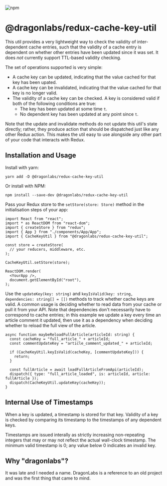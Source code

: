 ![npm](https://img.shields.io/npm/v/@dragonlabs/redux-cache-key-util)

# @dragonlabs/redux-cache-key-util

This util provides a very lightweight way to check the validity of inter-dependent cache entries, such that the validity of a cache entry is dependent on whether other entries have been updated since it was set. It does *not* currently support TTL-based validity checking.

The set of operations supported is very simple:

* A cache key can be updated, indicating that the value cached for that key has been upated.
* A cache key can be invalidated, indicating that the value cached for that key is no longer valid.
* The validity of a cache key can be checked. A key is considered valid if both of the following conditions are true:
  * The key has been updated at some time `t`.
  * No dependent key has been updated at any point since `t`.

Note that the update and invalidate methods do not update this util's state directly; rather, they produce action that should be dispatched just like any other Redux action. This makes the util easy to use alongside any other part of your code that interacts with Redux.

## Installation and Usage

Install with yarn:

    yarn add -D @dragonlabs/redux-cache-key-util

Or install with NPM:

    npm install --save-dev @dragonlabs/redux-cache-key-util

Pass your Redux store to the `setStore(store: Store)` method in the initialisation steps of your app:

    import React from "react";
    import * as ReactDOM from "react-dom";
    import { createStore } from "redux";
    import { App } from "./components/App/App";
    import { CacheKeyUtil } from "@dragonlabs/redux-cache-key-util";

    const store = createStore(
      // your reducers, middleware, etc.
    );

    CacheKeyUtil.setStore(store);

    ReactDOM.render(
      <YourApp />,
      document.getElementById("root"),
    );

Use the `updateKey(key: string)` and `keyIsValid(key: string, dependencies: string[] = [])` methods to track whether cache keys are valid. A common usage is deciding whether to read data from your cache or pull it from your API. Note that dependencies don't necessarily have to correspond to cache entries; in this example we update a key every time an article comment it updated, then use it as a dependency when deciding whether to reload the full view of the article.

    async function maybeReloadFullArticle(articleId: string) {
      const cacheKey = "full_article_" + articleId;
      const commentUpdateKey = "article_comment_updated_" + articleId;

      if (CacheKeyUtil.keyIsValid(cacheKey, [commentUpdateKey])) {
        return;
      }

      const fullArticle = await loadFullArticleFromApi(articleId);
      dispatch({ type: "full_article_loaded", is: articleId, article: fullArticle });
      dispatch(CacheKeyUtil.updateKey(cacheKey));
    }

## Internal Use of Timestamps

When a key is updated, a timestamp is stored for that key. Validity of a key is checked by comparing its timestamp to the timestamps of any dependent keys.

Timestamps are issued interally as strictly increasing non-repeating integers that may or may not reflect the actual wall-clock timestamp. The minimum valid timestamp is 0; any value below 0 indicates an invalid key.

## Why "dragonlabs"?

It was late and I needed a name. DragonLabs is a reference to an old project and was the first thing that came to mind.
